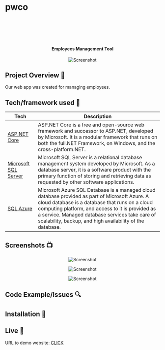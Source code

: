 # pwco<h1 align="center">

<br>

<br>

<br>

</h1>

<h4 align="center">Employees Management Tool</h4>

<p align="center">
  <a >
    <img src=""
         alt="Screenshot">
  </a>
</p>

## Project Overview 🎉
Our web app was created for managing employees. 
## Tech/framework used 🔧

| Tech                                                    | Description                              |
| ------------------------------------------------------- | ---------------------------------------- |
| [ASP.NET Core](https://docs.microsoft.com/pl-pl/aspnet/core/introduction-to-aspnet-core?view=aspnetcore-6.0)                         | ASP.NET Core is a free and open-source web framework and successor to ASP.NET, developed by Microsoft. It is a modular framework that runs on both the full.NET Framework, on Windows, and the cross-platform.NET.    |
| [Microsoft SQL Server](https://docs.microsoft.com/en-us/sql/sql-server/?view=sql-server-ver15)                          | Microsoft SQL Server is a relational database management system developed by Microsoft. As a database server, it is a software product with the primary function of storing and retrieving data as requested by other software applications.  |
| [SQL Azure](https://azure.microsoft.com/en-us/services/load-balancer/?&ef_id=EAIaIQobChMIwIT2guCz9QIVStiyCh3XaQonEAAYASAAEgIRLvD_BwE:G:s&OCID=AID2200242_SEM_EAIaIQobChMIwIT2guCz9QIVStiyCh3XaQonEAAYASAAEgIRLvD_BwE:G:s&gclid=EAIaIQobChMIwIT2guCz9QIVStiyCh3XaQonEAAYASAAEgIRLvD_BwE)                           | Microsoft Azure SQL Database is a managed cloud database provided as part of Microsoft Azure. A cloud database is a database that runs on a cloud computing platform, and access to it is provided as a service. Managed database services take care of scalability, backup, and high availability of the database.   |


## Screenshots 📺

<p align="center">
    <img src="" alt="Screenshot">
</p>

<p align="center">
    <img src="" alt="Screenshot">
</p>

<p align="center">
    <img src="" alt="Screenshot">
</p>

## Code Example/Issues 🔍


## Installation 💾

## Live 📍
URL to demo website: [CLICK](https://pwco20220113190332.azurewebsites.net/)
